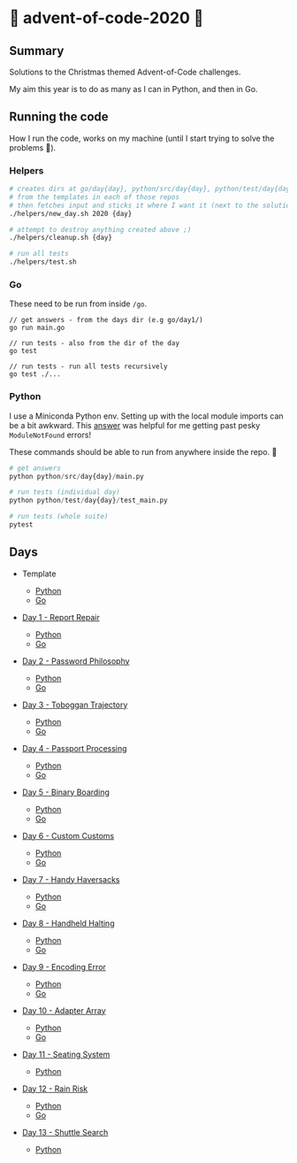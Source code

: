 # 🎄 advent-of-code-2020 🎄

## Summary

Solutions to the Christmas themed Advent-of-Code challenges. 

My aim this year is to do as many as I can in Python, and then in Go. 

## Running the code

How I run the code, works on my machine (until I start trying to solve the problems 🥴).

### Helpers

```bash
# creates dirs at go/day{day}, python/src/day{day}, python/test/day{day}
# from the templates in each of those repos
# then fetches input and sticks it where I want it (next to the solutions)
./helpers/new_day.sh 2020 {day}

# attempt to destroy anything created above ;)
./helpers/cleanup.sh {day}

# run all tests 
./helpers/test.sh

```

### Go

These need to be run from inside `/go`.

```golang
// get answers - from the days dir (e.g go/day1/)
go run main.go

// run tests - also from the dir of the day
go test

// run tests - run all tests recursively
go test ./...

```

### Python

I use a Miniconda Python env.
Setting up with the local module imports can be a bit awkward. 
This [answer](https://stackoverflow.com/questions/37006114/anaconda-permanently-include-external-packages-like-in-pythonpath) was helpful for me getting past pesky `ModuleNotFound` errors!


These commands should be able to run from anywhere inside the repo. 🤞

```python
# get answers
python python/src/day{day}/main.py

# run tests (individual day)
python python/test/day{day}/test_main.py

# run tests (whole suite)
pytest

```

## Days 

- Template

    - [Python](python/src/template)
    - [Go](go/template)

- [Day 1 - Report Repair](https://adventofcode.com/2020/day/1)

    - [Python](python/src/day1/main.py)
    - [Go](go/day1/main.go)

- [Day 2 - Password Philosophy](https://adventofcode.com/2020/day/2)

    - [Python](python/src/day2/main.py)
    - [Go](go/day2/main.go)

- [Day 3 - Toboggan Trajectory](https://adventofcode.com/2020/day/3)

    - [Python](python/src/day3/main.py)
    - [Go](go/day3/main.go)

- [Day 4 - Passport Processing](https://adventofcode.com/2020/day/4)

    - [Python](python/src/day4/main.py)
    - [Go](go/day4/main.go)

- [Day 5 - Binary Boarding](https://adventofcode.com/2020/day/5)

    - [Python](python/src/day5/main.py)
    - [Go](go/day5/main.go)

- [Day 6 - Custom Customs](https://adventofcode.com/2020/day/6)

    - [Python](python/src/day6/main.py)
    - [Go](go/day6/main.go)

- [Day 7 - Handy Haversacks](https://adventofcode.com/2020/day/7)

    - [Python](python/src/day7/main.py)
    - [Go](go/day7/main.go)

- [Day 8 - Handheld Halting](https://adventofcode.com/2020/day/8)

    - [Python](python/src/day8/main.py)
    - [Go](go/day8/main.go)

- [Day 9 - Encoding Error](https://adventofcode.com/2020/day/9)

    - [Python](python/src/day9/main.py)
    - [Go](go/day9/main.go)

- [Day 10 - Adapter Array](https://adventofcode.com/2020/day/10)

    - [Python](python/src/day10/main.py)
    - [Go](go/day10/main.go)

- [Day 11 - Seating System](https://adventofcode.com/2020/day/11)

    - [Python](python/src/day11/main.py)

- [Day 12 - Rain Risk](https://adventofcode.com/2020/day/12)

    - [Python](python/src/day12/main.py)
    - [Go](go/day12/main.go)

- [Day 13 - Shuttle Search](https://adventofcode.com/2020/day/13)

    - [Python](python/src/day13/main.py)
